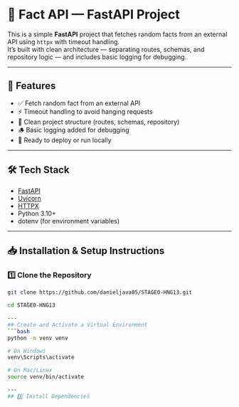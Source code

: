 # 🧠 Fact API — FastAPI Project

This is a simple **FastAPI** project that fetches random facts from an external API using `httpx` with timeout handling.  
It’s built with clean architecture — separating routes, schemas, and repository logic — and includes basic logging for debugging.

---

## 🚀 Features

- ✅ Fetch random fact from an external API  
- ⚡ Timeout handling to avoid hanging requests  
- 🧭 Clean project structure (routes, schemas, repository)  
- 🪵 Basic logging added for debugging  
- 🧰 Ready to deploy or run locally

---

## 🛠️ Tech Stack

- [FastAPI](https://fastapi.tiangolo.com/)  
- [Uvicorn](https://www.uvicorn.org/)  
- [HTTPX](https://www.python-httpx.org/)  
- Python 3.10+  
- dotenv (for environment variables)

---

## 📥 Installation & Setup Instructions

### 1️⃣ Clone the Repository
```bash
git clone https://github.com/danieljava05/STAGE0-HNG13.git

cd STAGE0-HNG13

---
## Create and Activate a Virtual Environment
```bash
python -m venv venv

# On Windows
venv\Scripts\activate

# On Mac/Linux
source venv/bin/activate

---
## 3️⃣ Install Dependencies
